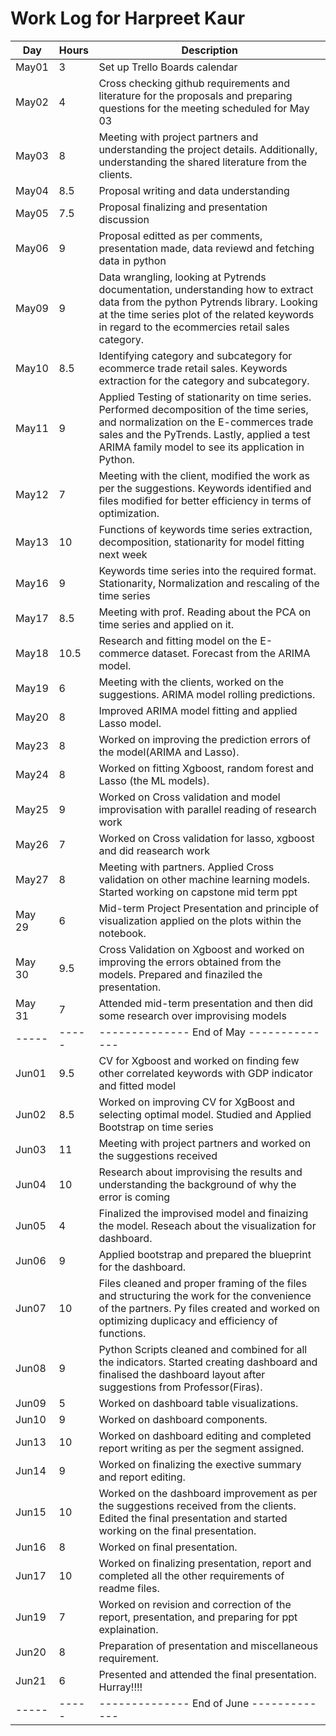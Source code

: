 # Work Log for Harpreet Kaur

| Day   | Hours | Description                              |
|-------|-------|------------------------------------------|
| May01 | 3     | Set up Trello Boards  calendar |
| May02 | 4     | Cross checking github requirements and literature for the proposals and preparing questions for the meeting scheduled for May 03|                    
| May03 | 8     | Meeting with project partners and understanding the project details. Additionally, understanding the shared literature from the clients. |            
| May04 | 8.5     |  Proposal writing and data understanding                                    |
| May05 | 7.5     |  Proposal finalizing and presentation discussion                                        |
| May06 | 9     | Proposal editted as per comments, presentation made, data reviewd and fetching data in python                                         |
| May09 | 9     |  Data wrangling, looking at Pytrends documentation, understanding how to extract data from the python Pytrends library. Looking at the time series plot of the related keywords in regard to the ecommercies retail sales category.                                  |
| May10 | 8.5   | Identifying category and subcategory for ecommerce trade retail sales. Keywords extraction for the category and subcategory.                   |
| May11 | 9     | Applied Testing of stationarity on time series. Performed decomposition of the time series, and normalization on the E-commerces trade sales and the PyTrends. Lastly, applied a test ARIMA family model to see its application in Python.                       |
| May12 | 7     | Meeting with the client, modified the work as per the suggestions. Keywords identified and files modified for better efficiency in terms of optimization.|
| May13 | 10    | Functions of keywords time series extraction, decomposition, stationarity for model fitting next week                                      |
| May16 | 9     | Keywords time series into the required format. Stationarity, Normalization and rescaling of the time series                                       |
| May17 | 8.5   | Meeting with prof. Reading about the PCA on time series and applied on it.                                       |
| May18 | 10.5  | Research and fitting model on the E-commerce dataset. Forecast from the ARIMA model.                                  |
| May19 | 6     | Meeting with the clients, worked on the suggestions. ARIMA model rolling predictions.                                     |
| May20 | 8     | Improved ARIMA model fitting and applied Lasso model.                                |
| May23 | 8   |Worked on improving the prediction errors of the model(ARIMA and Lasso).|
| May24 | 8   |Worked on fitting Xgboost, random forest and Lasso (the ML models).|
| May25| 9| Worked on Cross validation and model improvisation with parallel reading of research work|
| May26| 7 |Worked on Cross validation for lasso, xgboost and did reasearch work |
| May27| 8| Meeting with partners. Applied Cross validation on other machine learning models. Started working on capstone mid term ppt|
|May 29|6|Mid-term Project Presentation and principle of visualization applied on the plots within the notebook.|
|May 30| 9.5| Cross Validation on Xgboost and worked on improving the errors obtained from the models. Prepared and finaziled the presentation.|
|May 31|7|Attended mid-term presentation and then did some research over improvising models|
| ----- | ----- | -------------- End of May -------------- |
| Jun01 | 9.5     |   CV for Xgboost and worked on finding few other correlated keywords with GDP indicator and fitted model                                       |
| Jun02 | 8.5	|  Worked on improving CV for XgBoost and selecting optimal model. Studied and Applied Bootstrap on time series                                |
| Jun03 | 11     | Meeting with project partners and worked on the suggestions received                                |
| Jun04 |  10    | Research about improvising the results and understanding the background of why the error is coming                                         |
| Jun05 |  4   |   Finalized the improvised model and finaizing the model. Reseach about the visualization for dashboard.                                       |
| Jun06 |  9    | Applied bootstrap and prepared the blueprint for the dashboard.                                        |
| Jun07 | 10     | Files cleaned and proper framing of the files and structuring the work for the convenience of the partners. Py files created and worked on optimizing duplicacy and efficiency of functions.                                         |
| Jun08 | 9     | Python Scripts cleaned and combined for all the indicators. Started creating dashboard and finalised the dashboard layout after suggestions from Professor(Firas).|
|Jun09 | 5 | Worked on dashboard table visualizations.|
|Jun10 | 9| Worked on dashboard components.|
|Jun13 |10| Worked on dashboard editing and completed report writing as per the segment assigned. |
|Jun14|9| Worked on finalizing the exective summary and report editing.| 
|Jun15| 10 | Worked on the dashboard improvement as per the suggestions received from the clients. Edited the final presentation and started working on the final presentation. |
|Jun16|8|Worked on final presentation.|
|Jun17|10 | Worked on finalizing presentation, report and completed all the other requirements of readme files.      | 
|Jun19| 7| Worked on revision and correction of the report, presentation, and preparing for ppt explaination. |
|Jun20| 8 | Preparation of presentation and miscellaneous requirement.        |
|Jun21| 6|Presented and attended the final presentation. Hurray!!!!| 
| ----- | ----- | -------------- End of June ------------- |

